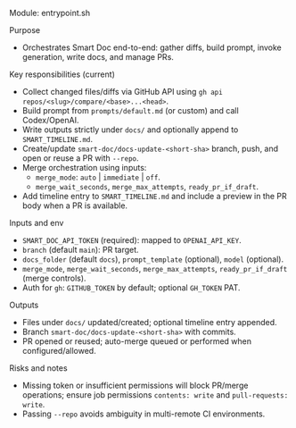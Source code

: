 Module: entrypoint.sh

Purpose
- Orchestrates Smart Doc end-to-end: gather diffs, build prompt, invoke generation, write docs, and manage PRs.

Key responsibilities (current)
- Collect changed files/diffs via GitHub API using `gh api repos/<slug>/compare/<base>...<head>`.
- Build prompt from `prompts/default.md` (or custom) and call Codex/OpenAI.
- Write outputs strictly under `docs/` and optionally append to `SMART_TIMELINE.md`.
- Create/update `smart-doc/docs-update-<short-sha>` branch, push, and open or reuse a PR with `--repo`.
- Merge orchestration using inputs:
  - `merge_mode`: `auto` | `immediate` | `off`.
  - `merge_wait_seconds`, `merge_max_attempts`, `ready_pr_if_draft`.
- Add timeline entry to `SMART_TIMELINE.md` and include a preview in the PR body when a PR is available.

Inputs and env
- `SMART_DOC_API_TOKEN` (required): mapped to `OPENAI_API_KEY`.
- `branch` (default `main`): PR target.
- `docs_folder` (default `docs`), `prompt_template` (optional), `model` (optional).
- `merge_mode`, `merge_wait_seconds`, `merge_max_attempts`, `ready_pr_if_draft` (merge controls).
- Auth for `gh`: `GITHUB_TOKEN` by default; optional `GH_TOKEN` PAT.

Outputs
- Files under `docs/` updated/created; optional timeline entry appended.
- Branch `smart-doc/docs-update-<short-sha>` with commits.
- PR opened or reused; auto-merge queued or performed when configured/allowed.

Risks and notes
- Missing token or insufficient permissions will block PR/merge operations; ensure job permissions `contents: write` and `pull-requests: write`.
- Passing `--repo` avoids ambiguity in multi-remote CI environments.

